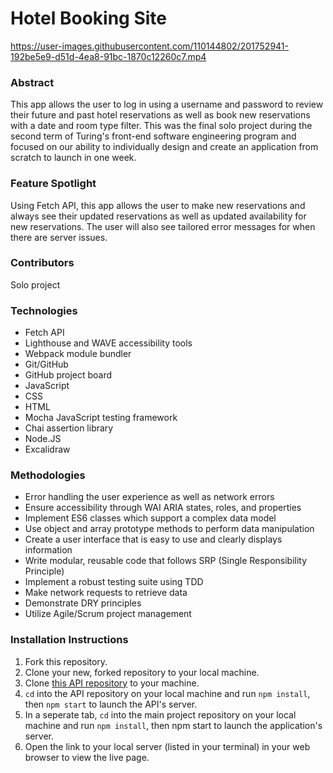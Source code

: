 # Hotel Booking Site 

https://user-images.githubusercontent.com/110144802/201752941-192be5e9-d51d-4ea8-91bc-1870c12260c7.mp4

### Abstract
 This app allows the user to log in using a username and password to review their future and past hotel reservations as well as book new reservations with a date and room type filter. This was the final solo project during the second term of Turing's front-end software engineering program and focused on our ability to individually design and create an application from scratch to launch in one week. 

### Feature Spotlight
Using Fetch API, this app allows the user to make new reservations and always see their updated reservations as well as updated availability for new reservations. The user will also see tailored error messages for when there are server issues. 

### Contributors
Solo project 

### Technologies
- Fetch API 
- Lighthouse and WAVE accessibility tools 
- Webpack module bundler 
- Git/GitHub
- GitHub project board 
- JavaScript
- CSS 
- HTML 
- Mocha JavaScript testing framework
- Chai assertion library 
- Node.JS
- Excalidraw 

### Methodologies
- Error handling the user experience as well as network errors 
- Ensure accessibility through WAI ARIA states, roles, and properties 
- Implement ES6 classes which support a complex data model
- Use object and array prototype methods to perform data manipulation
- Create a user interface that is easy to use and clearly displays information
- Write modular, reusable code that follows SRP (Single Responsibility Principle)
- Implement a robust testing suite using TDD
- Make network requests to retrieve data
- Demonstrate DRY principles 
- Utilize Agile/Scrum project management 

### Installation Instructions
1. Fork this repository.
2. Clone your new, forked repository to your local machine.
3. Clone [this API repository](https://github.com/turingschool-examples/overlook-api) to your machine.
4. `cd` into the API repository on your local machine and run `npm install`, then `npm start` to launch the API's server.
5. In a seperate tab, `cd` into the main project repository on your local machine and run `npm install`, then npm start to launch the application's server.
7. Open the link to your local server (listed in your terminal) in your web browser to view the live page.
